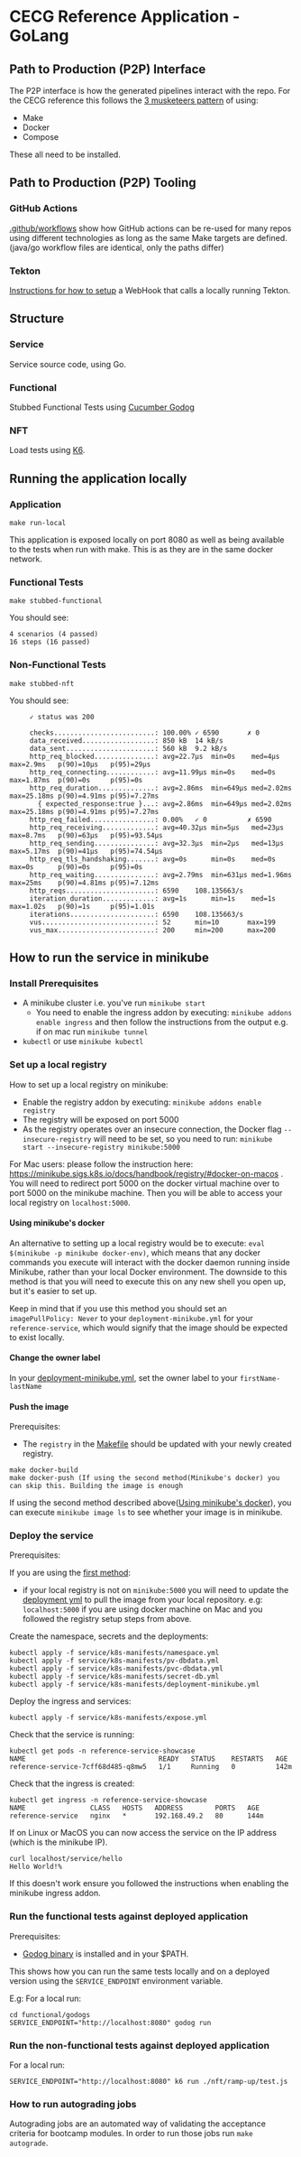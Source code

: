 # CECG Reference Application - GoLang

## Path to Production (P2P) Interface

The P2P interface is how the generated pipelines interact with the repo.
For the CECG reference this follows the [3 musketeers pattern](https://3musketeers.io/) of using:

* Make
* Docker
* Compose

These all need to be installed.

## Path to Production (P2P) Tooling

### GitHub Actions

[.github/workflows](../../../.github/workflows) show how GitHub actions can be re-used for many repos using different
technologies as long as the same Make targets are defined. (java/go workflow files are identical, only the paths differ)

### Tekton

[Instructions for how to setup](../../../tekton/README.md) a WebHook that calls a locally running Tekton.

## Structure

### Service

Service source code, using Go.

### Functional

Stubbed Functional Tests using [Cucumber Godog](https://github.com/cucumber/godog)

### NFT

Load tests using [K6](https://k6.io/).

## Running the application locally

### Application

```
make run-local
```

This application is exposed locally on port 8080 as well as being available to the tests when run with make.
This is as they are in the same docker network.

### Functional Tests

```
make stubbed-functional
```

You should see:

```
4 scenarios (4 passed)
16 steps (16 passed)

```

### Non-Functional Tests

```
make stubbed-nft
```

You should see:

```
     ✓ status was 200
     
     checks.........................: 100.00% ✓ 6590       ✗ 0    
     data_received..................: 850 kB  14 kB/s
     data_sent......................: 560 kB  9.2 kB/s
     http_req_blocked...............: avg=22.7µs  min=0s    med=4µs    max=2.9ms   p(90)=10µs   p(95)=29µs   
     http_req_connecting............: avg=11.99µs min=0s    med=0s     max=1.87ms  p(90)=0s     p(95)=0s     
     http_req_duration..............: avg=2.86ms  min=649µs med=2.02ms max=25.18ms p(90)=4.91ms p(95)=7.27ms 
       { expected_response:true }...: avg=2.86ms  min=649µs med=2.02ms max=25.18ms p(90)=4.91ms p(95)=7.27ms 
     http_req_failed................: 0.00%   ✓ 0          ✗ 6590 
     http_req_receiving.............: avg=40.32µs min=5µs   med=23µs   max=8.7ms   p(90)=63µs   p(95)=93.54µs
     http_req_sending...............: avg=32.3µs  min=2µs   med=13µs   max=5.17ms  p(90)=41µs   p(95)=74.54µs
     http_req_tls_handshaking.......: avg=0s      min=0s    med=0s     max=0s      p(90)=0s     p(95)=0s     
     http_req_waiting...............: avg=2.79ms  min=631µs med=1.96ms max=25ms    p(90)=4.81ms p(95)=7.12ms 
     http_reqs......................: 6590    108.135663/s
     iteration_duration.............: avg=1s      min=1s    med=1s     max=1.02s   p(90)=1s     p(95)=1.01s  
     iterations.....................: 6590    108.135663/s
     vus............................: 52      min=10       max=199
     vus_max........................: 200     min=200      max=200

```

## How to run the service in minikube

### Install Prerequisites

* A minikube cluster i.e. you've run `minikube start`
    * You need to enable the ingress addon by executing: `minikube addons enable ingress` and then follow the instructions from the output e.g. if on mac run `minikube tunnel`
* `kubectl` or use `minikube kubectl`

### Set up a local registry

How to set up a local registry on minikube:

* Enable the registry addon by executing: `minikube addons enable registry`
* The registry will be exposed on port 5000
* As the registry operates over an insecure connection, the Docker flag `--insecure-registry` will need to be set, so you need to run: `minikube start --insecure-registry minikube:5000`

For Mac users: please follow the instruction here: https://minikube.sigs.k8s.io/docs/handbook/registry/#docker-on-macos .
You will need to redirect port 5000 on the docker virtual machine over to port 5000 on the minikube machine.
Then you will be able to access your local registry on `localhost:5000`.

#### Using minikube's docker

An alternative to setting up a local registry would be to execute: `eval $(minikube -p minikube docker-env)`, which means that any
docker commands you execute will interact with the docker daemon running inside Minikube, rather than your local Docker environment.
The downside to this method is that you will need to execute this on any new shell you open up, but it's easier to set up.

Keep in mind that if you use this method you should set an `imagePullPolicy: Never` to your `deployment-minikube.yml` for your `reference-service`,
which would signify that the image should be expected to exist locally.

#### Change the owner label
In your [deployment-minikube.yml](service/k8s-manifests/deployment-minikube.yml), set the owner label to your `firstName-lastName`


#### Push the image

Prerequisites:

- The `registry` in the [Makefile](Makefile) should be updated with your newly created registry.

```
make docker-build
make docker-push (If using the second method(Minikube's docker) you can skip this. Building the image is enough
```

If using the second method described above([Using minikube's docker](README.md#using-minikubes-docker)), you can execute
`minikube image ls` to see whether your image is in minikube.

### Deploy the service

Prerequisites:

If you are using the [first method](#set-up-a-local-registry):

- if your local registry is not on `minikube:5000` you will need to update the [deployment yml](service/k8s-manifests/deployment-minikube.yml)
  to pull the image from your local repository. e.g: `localhost:5000` if you are using docker machine on Mac and you followed the registry setup steps from above.

Create the namespace, secrets and the deployments:

```
kubectl apply -f service/k8s-manifests/namespace.yml
kubectl apply -f service/k8s-manifests/pv-dbdata.yml
kubectl apply -f service/k8s-manifests/pvc-dbdata.yml
kubectl apply -f service/k8s-manifests/secret-db.yml
kubectl apply -f service/k8s-manifests/deployment-minikube.yml 
```

Deploy the ingress and services:

```
kubectl apply -f service/k8s-manifests/expose.yml
```

Check that the service is running:

```
kubectl get pods -n reference-service-showcase
NAME                                 READY   STATUS    RESTARTS   AGE
reference-service-7cff68d485-q8mw5   1/1     Running   0          142m
```

Check that the ingress is created:

```
kubectl get ingress -n reference-service-showcase
NAME                CLASS   HOSTS   ADDRESS        PORTS   AGE
reference-service   nginx   *       192.168.49.2   80      144m
```

If on Linux or MacOS you can now access the service on the IP address (which is the minikube IP).

```
curl localhost/service/hello
Hello World!%
```

If this doesn't work ensure you followed the instructions when enabling the minikube ingress addon.

### Run the functional tests against deployed application

Prerequisites:
* [Godog binary](https://github.com/cucumber/godog#step-2---install-godog) is installed and in your $PATH.

This shows how you can run the same tests locally and on a deployed version using the `SERVICE_ENDPOINT` environment variable.

E.g: For a local run: 

```
cd functional/godogs
SERVICE_ENDPOINT="http://localhost:8080" godog run
```

### Run the non-functional tests against deployed application

For a local run: 

```
SERVICE_ENDPOINT="http://localhost:8080" k6 run ./nft/ramp-up/test.js
```

### How to run autograding jobs

Autograding jobs are an automated way of validating the acceptance criteria for bootcamp modules. In order to 
run those jobs run `make autograde`.